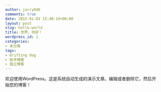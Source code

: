 ```yaml
---
author: jarry046
comments: true
date: 2015-01-01 15:40:19+00:00
layout: post
slug: hello-world
title: 世界，你好！
wordpress_id: 1
categories:
- 未分类
tags:
- drifting dog
- 技术博客
- 独立博客
---
```


欢迎使用WordPress。这是系统自动生成的演示文章。编辑或者删除它，然后开始您的博客！
